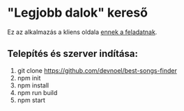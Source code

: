 # "Legjobb dalok" kereső

Ez az alkalmazás a kliens oldala [ennek a feladatnak](https://gszabo.github.io/elte-korszeru-web/homework/2017-2/index.html).

## Telepítés és szerver indítása:

1. git clone https://github.com/devnoel/best-songs-finder
1. npm init
1. npm install
1. npm run build
1. npm start